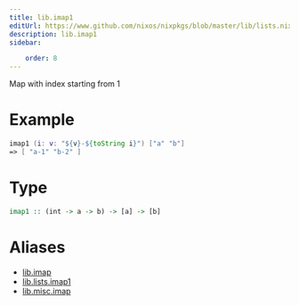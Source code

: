 ```yaml
---
title: lib.imap1
editUrl: https://www.github.com/nixos/nixpkgs/blob/master/lib/lists.nix#L172C11
description: lib.imap1
sidebar:

    order: 8
---
```


Map with index starting from 1

# Example

```nix
imap1 (i: v: "${v}-${toString i}") ["a" "b"]
=> [ "a-1" "b-2" ]
```

# Type

```haskell
imap1 :: (int -> a -> b) -> [a] -> [b]
```


# Aliases

- [lib.imap](/reference/libimap)
- [lib.lists.imap1](/reference/liblists.imap1)
- [lib.misc.imap](/reference/libmisc.imap)


